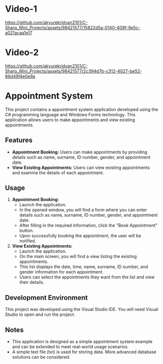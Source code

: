 # Video-1
https://github.com/akyurekridvan2101/C-Sharp_Mini_Projects/assets/98421577/15822d5a-0140-409f-9e5c-a021acaa1e17
# Video-2
https://github.com/akyurekridvan2101/C-Sharp_Mini_Projects/assets/98421577/2c394d7b-c312-4027-be52-86d49f4e0e9a

# Appointment System

This project contains a appointment system application developed using the C# programming language and Windows Forms technology. This application allows users to make appointments and view existing appointments.

## Features

- **Appointment Booking:** Users can make appointments by providing details such as name, surname, ID number, gender, and appointment date.
- **View Existing Appointments:** Users can view existing appointments and examine the details of each appointment.

## Usage

1. **Appointment Booking:**
    - Launch the application.
    - In the opened window, you will find a form where you can enter details such as name, surname, ID number, gender, and appointment date.
    - After filling in the required information, click the "Book Appointment" button.
    - Upon successfully booking the appointment, the user will be notified.
2. **View Existing Appointments:**
    - Launch the application.
    - On the main screen, you will find a view listing the existing appointments.
    - This list displays the date, time, name, surname, ID number, and gender information for each appointment.
    - Users can select the appointments they want from the list and view their details.

## Development Environment

This project was developed using the Visual Studio IDE. You will need Visual Studio to open and run the project.

## Notes

- This application is designed as a simple appointment system example and can be extended to meet real-world usage scenarios.
- A simple text file (txt) is used for storing data. More advanced database solutions can be considered.